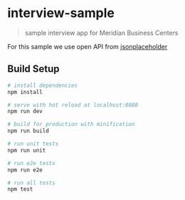 # interview-sample

> sample interview app for Meridian Business Centers

For this sample we use open API from [jsonplaceholder](https://jsonplaceholder.typicode.com/)

## Build Setup

``` bash
# install dependencies
npm install

# serve with hot reload at localhost:8080
npm run dev

# build for production with minification
npm run build

# run unit tests
npm run unit

# run e2e tests
npm run e2e

# run all tests
npm test
```
